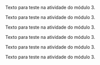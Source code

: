 Texto para teste na atividade do módulo 3.

Texto para teste na atividade do módulo 3.

Texto para teste na atividade do módulo 3.

Texto para teste na atividade do módulo 3.

Texto para teste na atividade do módulo 3.

Texto para teste na atividade do módulo 3.
